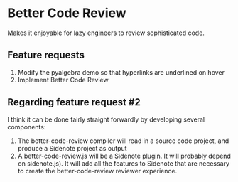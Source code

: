 Better Code Review
==================

Makes it enjoyable for lazy engineers to review sophisticated code.

## Feature requests

1. Modify the pyalgebra demo so that hyperlinks are underlined on hover
2. Implement Better Code Review

## Regarding feature request #2

I think it can be done fairly straight forwardly by developing several components:

1. The better-code-review compiler will read in a source code project, and produce a Sidenote project as output
2. A better-code-review.js will be a Sidenote plugin. It will probably depend on sidenote.js). It will add all the features to Sidenote that are necessary to create the better-code-review reviewer experience.



